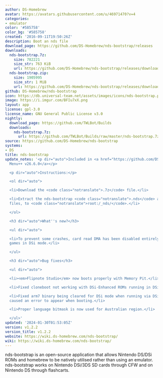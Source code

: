```yaml
---
author: DS-Homebrew
avatar: https://avatars.githubusercontent.com/u/46971470?v=4
categories:
- emulator
color: '#585758'
color_bg: '#585758'
created: '2016-09-11T19:50:26Z'
description: Boot an nds file
download_page: https://github.com/DS-Homebrew/nds-bootstrap/releases
downloads:
  nds-bootstrap.7z:
    size: 782221
    size_str: 763 KiB
    url: https://github.com/DS-Homebrew/nds-bootstrap/releases/download/v1.2.2/nds-bootstrap.7z
  nds-bootstrap.zip:
    size: 1905995
    size_str: 1 MiB
    url: https://github.com/DS-Homebrew/nds-bootstrap/releases/download/v1.2.2/nds-bootstrap.zip
github: DS-Homebrew/nds-bootstrap
icon: https://db.universal-team.net/assets/images/icons/nds-bootstrap.png
image: https://i.imgur.com/BFIu7xX.png
layout: app
license: gpl-3.0
license_name: GNU General Public License v3.0
nightly:
  download_page: https://github.com/TWLBot/Builds
  downloads:
    nds-bootstrap.7z:
      url: https://github.com/TWLBot/Builds/raw/master/nds-bootstrap.7z
source: https://github.com/DS-Homebrew/nds-bootstrap
systems:
- DS
title: nds-bootstrap
update_notes: '<p dir="auto">Included in <a href="https://github.com/DS-Homebrew/TWiLightMenu/releases/tag/v26.6.0"><strong>TW</strong>i<strong>L</strong>ight
  Menu++ v26.6.0</a></p>

  <p dir="auto">Instructions:</p>

  <ol dir="auto">

  <li>Download the <code class="notranslate">.7z</code> file.</li>

  <li>Extract the nds-bootstrap <code class="notranslate">.nds</code> and <code class="notranslate">.ver</code>
  files, to <code class="notranslate">root:/_nds/</code>.</li>

  </ol>

  <h3 dir="auto">What''s new?</h3>

  <ul dir="auto">

  <li>To prevent some crashes, card read DMA has been disabled entirely for DSi-Enhanced/DSi-Exclusive
  games in DSi mode.</li>

  </ul>

  <h3 dir="auto">Bug fixes</h3>

  <ul dir="auto">

  <li><em>Flipnote Studio</em> now boots properly with Memory Pit.</li>

  <li>Fixed cloneboot not working with DSi-Enhanced ROMs running in DSi mode.</li>

  <li>Fixed arm7 binary being cleared for DSi mode when running via DSiWarehax, which
  caused an error to appear when booting.</li>

  <li>Proper language bitmask is now used for Australian region.</li>

  </ul>'
updated: '2024-01-30T01:53:05Z'
version: v1.2.2
version_title: v1.2.2
website: https://wiki.ds-homebrew.com/nds-bootstrap/
wiki: https://wiki.ds-homebrew.com/nds-bootstrap/
---
```

nds-bootstrap is an open-source application that allows Nintendo DS/DSi ROMs and homebrew to be natively utilised rather than using an emulator. nds-bootstrap works on Nintendo DSi/3DS SD cards through CFW and on Nintendo DS through flashcarts.